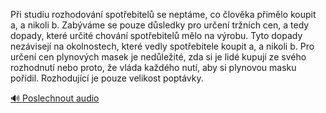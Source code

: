 
Při studiu rozhodování spotřebitelů se neptáme, co člověka přimělo koupit a, a nikoli b. Zabýváme se pouze důsledky pro určení tržních cen, a tedy dopady, které určité chování spotřebitelů mělo na výrobu. Tyto dopady nezávisejí na okolnostech, které vedly spotřebitele koupit a, a nikoli b. Pro určení cen plynových masek je nedůležité, zda si je lidé kupují ze svého rozhodnutí nebo proto, že vláda každého nutí, aby si plynovou masku pořídil. Rozhodující je pouze velikost poptávky.

[🔊 Poslechnout audio](/data/7-paragraphs/audio/chapter_145/para_006-Pi-studiu-rozhodovn-spotebitel-se-neptme-co.mp3)
